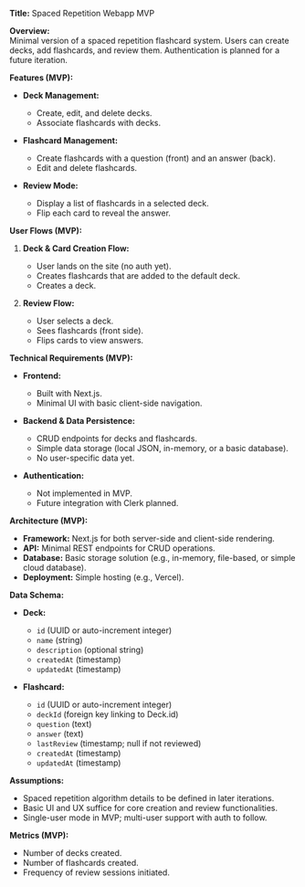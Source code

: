 **Title:** Spaced Repetition Webapp MVP

**Overview:**  
Minimal version of a spaced repetition flashcard system. Users can create decks, add flashcards, and review them. Authentication is planned for a future iteration.

**Features (MVP):**  
- **Deck Management:**  
  - Create, edit, and delete decks.  
  - Associate flashcards with decks.

- **Flashcard Management:**  
  - Create flashcards with a question (front) and an answer (back).  
  - Edit and delete flashcards.

- **Review Mode:**  
  - Display a list of flashcards in a selected deck.  
  - Flip each card to reveal the answer.

**User Flows (MVP):**  
1. **Deck & Card Creation Flow:**  
   - User lands on the site (no auth yet).  
   - Creates flashcards that are added to the default deck.
   - Creates a deck.  

2. **Review Flow:**  
   - User selects a deck.  
   - Sees flashcards (front side).  
   - Flips cards to view answers.

**Technical Requirements (MVP):**  
- **Frontend:**  
  - Built with Next.js.  
  - Minimal UI with basic client-side navigation.

- **Backend & Data Persistence:**  
  - CRUD endpoints for decks and flashcards.  
  - Simple data storage (local JSON, in-memory, or a basic database).  
  - No user-specific data yet.

- **Authentication:**  
  - Not implemented in MVP.  
  - Future integration with Clerk planned.

**Architecture (MVP):**  
- **Framework:** Next.js for both server-side and client-side rendering.  
- **API:** Minimal REST endpoints for CRUD operations.  
- **Database:** Basic storage solution (e.g., in-memory, file-based, or simple cloud database).  
- **Deployment:** Simple hosting (e.g., Vercel).

**Data Schema:**

- **Deck:**  
  - `id` (UUID or auto-increment integer)  
  - `name` (string)  
  - `description` (optional string)  
  - `createdAt` (timestamp)  
  - `updatedAt` (timestamp)

- **Flashcard:**  
  - `id` (UUID or auto-increment integer)  
  - `deckId` (foreign key linking to Deck.id)  
  - `question` (text)  
  - `answer` (text)  
  - `lastReview` (timestamp; null if not reviewed)  
  - `createdAt` (timestamp)  
  - `updatedAt` (timestamp)

**Assumptions:**  
- Spaced repetition algorithm details to be defined in later iterations.  
- Basic UI and UX suffice for core creation and review functionalities.  
- Single-user mode in MVP; multi-user support with auth to follow.

**Metrics (MVP):**  
- Number of decks created.  
- Number of flashcards created.  
- Frequency of review sessions initiated.